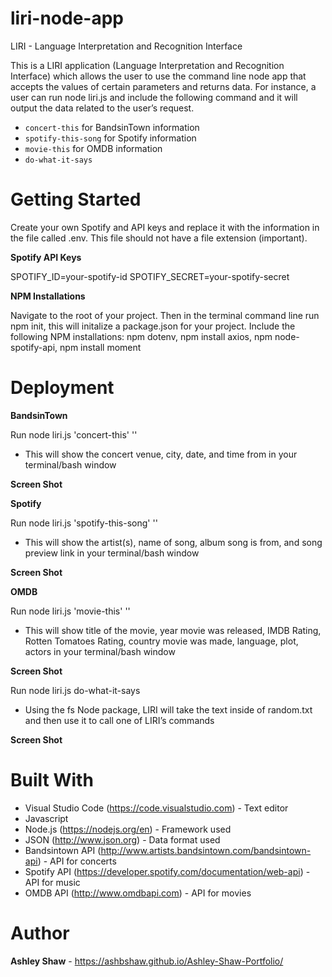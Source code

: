 # liri-node-app

LIRI - Language Interpretation and Recognition Interface

This is a LIRI application (Language Interpretation and Recognition Interface) which allows the user to use the command line node app that accepts the values of certain parameters and returns data. For instance, a user can run node liri.js and include the following command and it will output the data related to the user’s request.

* `concert-this` for BandsinTown information
* `spotify-this-song` for Spotify information
* `movie-this` for OMDB information
* `do-what-it-says`

# Getting Started

Create your own Spotify and API keys and replace it with the information in the file called .env. This file should not have a file extension (important).

**Spotify API Keys**

SPOTIFY_ID=your-spotify-id SPOTIFY_SECRET=your-spotify-secret

**NPM Installations**

Navigate to the root of your project. Then in the terminal command line run npm init, this will initalize a package.json for your project.
Include the following NPM installations: npm dotenv, npm install axios, npm node-spotify-api, npm install moment

# Deployment

**BandsinTown**

Run node liri.js 'concert-this' '<artist name here>'

* This will show the concert venue, city, date, and time from in your terminal/bash window

**Screen Shot**


**Spotify**

Run node liri.js 'spotify-this-song' '<song name here>'

* This will show the artist(s), name of song, album song is from, and song preview link in your terminal/bash window

**Screen Shot**


**OMDB**

Run node liri.js 'movie-this' '<movie name here>'
 
* This will show title of the movie, year movie was released, IMDB Rating, Rotten Tomatoes Rating, country movie was made, language, plot, actors in your terminal/bash window

**Screen Shot**


Run node liri.js do-what-it-says

* Using the fs Node package, LIRI will take the text inside of random.txt and then use it to call one of LIRI’s commands

**Screen Shot**



# Built With

* Visual Studio Code (https://code.visualstudio.com) - Text editor
* Javascript
* Node.js (https://nodejs.org/en) - Framework used
* JSON (http://www.json.org) - Data format used
* Bandsintown API (http://www.artists.bandsintown.com/bandsintown-api) - API for concerts
* Spotify API (https://developer.spotify.com/documentation/web-api) - API for music
* OMDB API (http://www.omdbapi.com) - API for movies

# Author

**Ashley Shaw** - https://ashbshaw.github.io/Ashley-Shaw-Portfolio/



